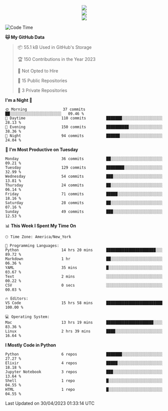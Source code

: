
<div align="center"><img src="https://readme-typing-svg.demolab.com?font=Fira+Code&pause=1000&center=true&vCenter=true&width=435&lines=Hello%EF%BD%9E;I+LIKE+CODING%EF%BC%81;%E5%BC%B7%E5%8C%96%E5%AD%A6%E7%BF%92%E3%81%AB%E5%A4%A7%E5%A5%BD%E3%81%8D%EF%BC%81;%E6%B0%B8%E8%BF%9C%E5%96%9C%E6%AC%A2%E9%B2%A8%E9%B2%A8%EF%BC%81%EF%BC%81%EF%BC%81" />  
</div>

<div align="center"><img src="https://github-readme-stats.vercel.app/api?username=ruoyuGao&theme=black-red" />  
</div>

<div align="center">
    <img src="https://github-readme-stats.vercel.app/api/top-langs/?username=ruoyuGao&layout=compact&theme=black-red"/>
</div>

<!--START_SECTION:waka-->
![Code Time](http://img.shields.io/badge/Code%20Time-129%20hrs%202%20mins-blue)

**🐱 My GitHub Data** 

> 📦 55.1 kB Used in GitHub's Storage 
 > 
> 🏆 150 Contributions in the Year 2023
 > 
> 🚫 Not Opted to Hire
 > 
> 📜 15 Public Repositories 
 > 
> 🔑 3 Private Repositories 
 > 
**I'm a Night 🦉** 

```text
🌞 Morning                37 commits          ██░░░░░░░░░░░░░░░░░░░░░░░   09.46 % 
🌆 Daytime                110 commits         ███████░░░░░░░░░░░░░░░░░░   28.13 % 
🌃 Evening                150 commits         ██████████░░░░░░░░░░░░░░░   38.36 % 
🌙 Night                  94 commits          ██████░░░░░░░░░░░░░░░░░░░   24.04 % 
```
📅 **I'm Most Productive on Tuesday** 

```text
Monday                   36 commits          ██░░░░░░░░░░░░░░░░░░░░░░░   09.21 % 
Tuesday                  129 commits         ████████░░░░░░░░░░░░░░░░░   32.99 % 
Wednesday                54 commits          ███░░░░░░░░░░░░░░░░░░░░░░   13.81 % 
Thursday                 24 commits          ██░░░░░░░░░░░░░░░░░░░░░░░   06.14 % 
Friday                   71 commits          █████░░░░░░░░░░░░░░░░░░░░   18.16 % 
Saturday                 28 commits          ██░░░░░░░░░░░░░░░░░░░░░░░   07.16 % 
Sunday                   49 commits          ███░░░░░░░░░░░░░░░░░░░░░░   12.53 % 
```


📊 **This Week I Spent My Time On** 

```text
🕑︎ Time Zone: America/New_York

💬 Programming Languages: 
Python                   14 hrs 20 mins      ██████████████████████░░░   89.72 % 
Markdown                 1 hr                ██░░░░░░░░░░░░░░░░░░░░░░░   06.36 % 
YAML                     35 mins             █░░░░░░░░░░░░░░░░░░░░░░░░   03.67 % 
Text                     2 mins              ░░░░░░░░░░░░░░░░░░░░░░░░░   00.22 % 
CSV                      0 secs              ░░░░░░░░░░░░░░░░░░░░░░░░░   00.03 % 

🔥 Editors: 
VS Code                  15 hrs 58 mins      █████████████████████████   100.00 % 

💻 Operating System: 
Mac                      13 hrs 19 mins      █████████████████████░░░░   83.36 % 
Linux                    2 hrs 39 mins       ████░░░░░░░░░░░░░░░░░░░░░   16.64 % 
```

**I Mostly Code in Python** 

```text
Python                   6 repos             ███████░░░░░░░░░░░░░░░░░░   27.27 % 
Elixir                   4 repos             █████░░░░░░░░░░░░░░░░░░░░   18.18 % 
Jupyter Notebook         3 repos             ███░░░░░░░░░░░░░░░░░░░░░░   13.64 % 
Shell                    1 repo              █░░░░░░░░░░░░░░░░░░░░░░░░   04.55 % 
HTML                     1 repo              █░░░░░░░░░░░░░░░░░░░░░░░░   04.55 % 
```




 Last Updated on 30/04/2023 01:33:14 UTC
<!--END_SECTION:waka-->
